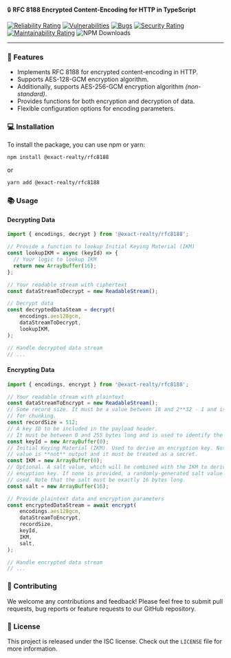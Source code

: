 🔒 **RFC 8188 Encrypted Content-Encoding for HTTP in TypeScript**

 [![Reliability Rating](https://sonarcloud.io/api/project_badges/measure?project=Exact-Realty_ts-rfc8188&metric=reliability_rating)](https://sonarcloud.io/summary/new_code?id=Exact-Realty_ts-rfc8188)
 [![Vulnerabilities](https://sonarcloud.io/api/project_badges/measure?project=Exact-Realty_ts-rfc8188&metric=vulnerabilities)](https://sonarcloud.io/summary/new_code?id=Exact-Realty_ts-rfc8188)
 [![Bugs](https://sonarcloud.io/api/project_badges/measure?project=Exact-Realty_ts-rfc8188&metric=bugs)](https://sonarcloud.io/summary/new_code?id=Exact-Realty_ts-rfc8188)
 [![Security Rating](https://sonarcloud.io/api/project_badges/measure?project=Exact-Realty_ts-rfc8188&metric=security_rating)](https://sonarcloud.io/summary/new_code?id=Exact-Realty_ts-rfc8188)
 [![Maintainability Rating](https://sonarcloud.io/api/project_badges/measure?project=Exact-Realty_ts-rfc8188&metric=sqale_rating)](https://sonarcloud.io/summary/new_code?id=Exact-Realty_ts-rfc8188)
 ![NPM Downloads](https://img.shields.io/npm/dw/@exact-realty/rfc8188?style=flat-square)


---
### 🚀 Features

- Implements RFC 8188 for encrypted content-encoding in HTTP.
- Supports AES-128-GCM encryption algorithm.
- Additionally, supports AES-256-GCM encryption algorithm _(non-standard)_.
- Provides functions for both encryption and decryption of data.
- Flexible configuration options for encoding parameters.

### 💻 Installation

To install the package, you can use npm or yarn:

```sh
npm install @exact-realty/rfc8188
```

or

```sh
yarn add @exact-realty/rfc8188
```

### 📚 Usage

#### Decrypting Data

```javascript
import { encodings, decrypt } from '@exact-realty/rfc8188';

// Provide a function to lookup Initial Keying Material (IKM)
const lookupIKM = async (keyId) => {
  // Your logic to lookup IKM
  return new ArrayBuffer(16);
};

// Your readable stream with ciphertext
const dataStreamToDecrypt = new ReadableStream();

// Decrypt data
const decryptedDataSteam = decrypt(
    encodings.aes128gcm,
    dataStreamToDecrypt,
    lookupIKM,
);

// Handle decrypted data stream
// ...
```

#### Encrypting Data

```javascript
import { encodings, encrypt } from '@exact-realty/rfc8188';

// Your readable stream with plaintext
const dataStreamToEncrypt = new ReadableStream();
// Some record size. It must be a value between 18 and 2**32 - 1 and is used
// for chunking.
const recordSize = 512;
// A key ID to be included in the payload header.
// It must be between 0 and 255 bytes long and is used to identify the IKM used.
const keyId = new ArrayBuffer(0);
// Initial Keying Material (IKM). Used to derive an encryption key. Note: this
// value is **not** output and it must be treated as a secret.
const IKM = new ArrayBuffer(0);
// Optional. A salt value, which will be combined with the IKM to derive an
// encyption key. If none is provided, a randomly-generated salt value will be
// used. Note that the salt must be exactly 16 bytes long.
const salt = new ArrayBuffer(16);

// Provide plaintext data and encryption parameters
const encryptedDataStream = await encrypt(
    encodings.aes128gcm,
    dataStreamToEncrypt,
    recordSize,
    keyId,
    IKM,
    salt,
);

// Handle encrypted data stream
// ...
```

### 🤝 Contributing

We welcome any contributions and feedback! Please feel free to submit pull
requests, bug reports or feature requests to our GitHub repository.

### 📜 License

This project is released under the ISC license. Check out the `LICENSE` file for
more information.
